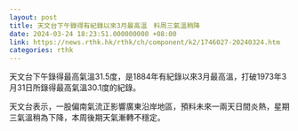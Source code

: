 ```yaml
---
layout: post
title: 天文台下午錄得有紀錄以來3月最高溫　料周三氣溫稍降
date: 2024-03-24 18:23:51.000000000 +08:00
link: https://news.rthk.hk/rthk/ch/component/k2/1746027-20240324.htm
categories: rthk
---
```


天文台下午錄得最高氣溫31.5度，是1884年有紀錄以來3月最高溫，打破1973年3月31日所錄得最高氣溫30.1度的紀錄。

天文台表示，一股偏南氣流正影響廣東沿岸地區，預料未來一兩天日間炎熱，星期三氣溫稍為下降，本周後期天氣漸轉不穩定。
